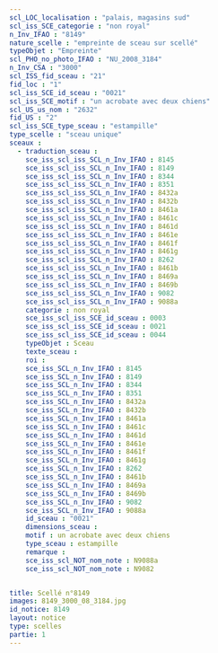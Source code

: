 ```yaml
---
scl_LOC_localisation : "palais, magasins sud"
scl_iss_SCE_categorie : "non royal"
n_Inv_IFAO : "8149"
nature_scelle : "empreinte de sceau sur scellé"
typeObjet : "Empreinte"
scl_PHO_no_photo_IFAO : "NU_2008_3184"
n_Inv_CSA : "3000"
scl_ISS_fid_sceau : "21"
fid_loc : "1"
scl_iss_SCE_id_sceau : "0021"
scl_iss_SCE_motif : "un acrobate avec deux chiens"
scl_US_us_nom : "2632"
fid_US : "2"
scl_iss_SCE_type_sceau : "estampille"
type_scelle : "sceau unique"
sceaux :
  - traduction_sceau : 
    sce_iss_scl_iss_SCL_n_Inv_IFAO : 8145
    sce_iss_scl_iss_SCL_n_Inv_IFAO : 8149
    sce_iss_scl_iss_SCL_n_Inv_IFAO : 8344
    sce_iss_scl_iss_SCL_n_Inv_IFAO : 8351
    sce_iss_scl_iss_SCL_n_Inv_IFAO : 8432a
    sce_iss_scl_iss_SCL_n_Inv_IFAO : 8432b
    sce_iss_scl_iss_SCL_n_Inv_IFAO : 8461a
    sce_iss_scl_iss_SCL_n_Inv_IFAO : 8461c
    sce_iss_scl_iss_SCL_n_Inv_IFAO : 8461d
    sce_iss_scl_iss_SCL_n_Inv_IFAO : 8461e
    sce_iss_scl_iss_SCL_n_Inv_IFAO : 8461f
    sce_iss_scl_iss_SCL_n_Inv_IFAO : 8461g
    sce_iss_scl_iss_SCL_n_Inv_IFAO : 8262
    sce_iss_scl_iss_SCL_n_Inv_IFAO : 8461b
    sce_iss_scl_iss_SCL_n_Inv_IFAO : 8469a
    sce_iss_scl_iss_SCL_n_Inv_IFAO : 8469b
    sce_iss_scl_iss_SCL_n_Inv_IFAO : 9082
    sce_iss_scl_iss_SCL_n_Inv_IFAO : 9088a
    categorie : non royal
    sce_iss_scl_iss_SCE_id_sceau : 0003
    sce_iss_scl_iss_SCE_id_sceau : 0021
    sce_iss_scl_iss_SCE_id_sceau : 0044
    typeObjet : Sceau
    texte_sceau : 
    roi : 
    sce_iss_SCL_n_Inv_IFAO : 8145
    sce_iss_SCL_n_Inv_IFAO : 8149
    sce_iss_SCL_n_Inv_IFAO : 8344
    sce_iss_SCL_n_Inv_IFAO : 8351
    sce_iss_SCL_n_Inv_IFAO : 8432a
    sce_iss_SCL_n_Inv_IFAO : 8432b
    sce_iss_SCL_n_Inv_IFAO : 8461a
    sce_iss_SCL_n_Inv_IFAO : 8461c
    sce_iss_SCL_n_Inv_IFAO : 8461d
    sce_iss_SCL_n_Inv_IFAO : 8461e
    sce_iss_SCL_n_Inv_IFAO : 8461f
    sce_iss_SCL_n_Inv_IFAO : 8461g
    sce_iss_SCL_n_Inv_IFAO : 8262
    sce_iss_SCL_n_Inv_IFAO : 8461b
    sce_iss_SCL_n_Inv_IFAO : 8469a
    sce_iss_SCL_n_Inv_IFAO : 8469b
    sce_iss_SCL_n_Inv_IFAO : 9082
    sce_iss_SCL_n_Inv_IFAO : 9088a
    id_sceau : "0021"
    dimensions_sceau : 
    motif : un acrobate avec deux chiens
    type_sceau : estampille
    remarque : 
    sce_iss_scl_NOT_nom_note : N9088a
    sce_iss_scl_NOT_nom_note : N9082


title: Scellé n°8149
images: 8149_3000_08_3184.jpg
id_notice: 8149
layout: notice
type: scelles
partie: 1
---
```

